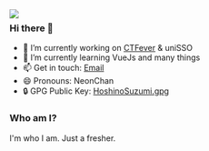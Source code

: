 <img align="left" style="max-width: 70%;" src="https://github-readme-stats.vercel.app/api?username=HoshinoSuzumi&count_private=true&show_icons=true" />

### Hi there 👋

- 🔭 I’m currently working on [CTFever](https://github.com/UniiemStudio/CTFever) & uniSSO
- 🌱 I’m currently learning VueJs and many things
- 📫 Get in touch: [Email](mailto:master@uniiem.com)
- 😄 Pronouns: NeonChan
- 🔒 GPG Public Key: [HoshinoSuzumi.gpg](https://github.com/HoshinoSuzumi.gpg)

### Who am I?

I'm who I am.
Just a fresher.
